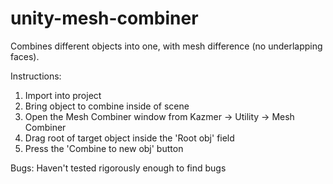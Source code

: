 # unity-mesh-combiner

Combines different objects into one, with mesh difference (no underlapping faces).

Instructions:
1. Import into project
2. Bring object to combine inside of scene
3. Open the Mesh Combiner window from Kazmer -> Utility -> Mesh Combiner
4. Drag root of target object inside the 'Root obj' field
5. Press the 'Combine to new obj' button

Bugs:
Haven't tested rigorously enough to find bugs
